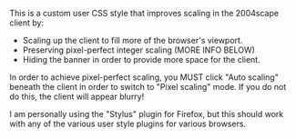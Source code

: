 This is a custom user CSS style that improves scaling in the 2004scape client by:

* Scaling up the client to fill more of the browser's viewport.
* Preserving pixel-perfect integer scaling (MORE INFO BELOW)
* Hiding the banner in order to provide more space for the client.

In order to achieve pixel-perfect scaling, you MUST click "Auto scaling" beneath the client in order to switch to "Pixel scaling" mode. If you do not do this, the client will appear blurry!

I am personally using the "Stylus" plugin for Firefox, but this should work with any of the various user style plugins for various browsers.
